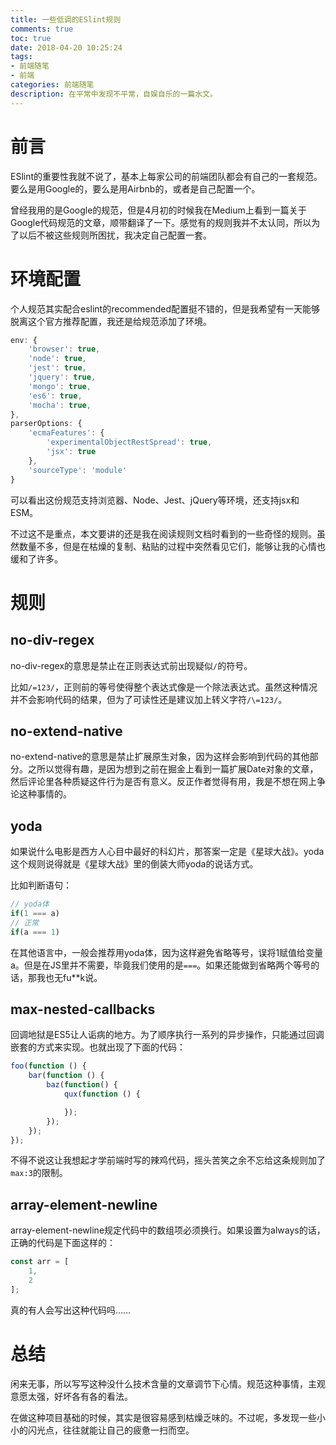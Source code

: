```yaml
---
title: 一些低调的ESlint规则
comments: true
toc: true
date: 2018-04-20 10:25:24
tags:
- 前端随笔
- 前端
categories: 前端随笔
description: 在平常中发现不平常，自娱自乐的一篇水文。
---
```

# 前言
ESlint的重要性我就不说了，基本上每家公司的前端团队都会有自己的一套规范。要么是用Google的，要么是用Airbnb的，或者是自己配置一个。

曾经我用的是Google的规范，但是4月初的时候我在Medium上看到一篇关于Google代码规范的文章，顺带翻译了一下。感觉有的规则我并不太认同，所以为了以后不被这些规则所困扰，我决定自己配置一套。

# 环境配置
个人规范其实配合eslint的recommended配置挺不错的，但是我希望有一天能够脱离这个官方推荐配置，我还是给规范添加了环境。
```js
env: {
    'browser': true,
    'node': true,
    'jest': true,
    'jquery': true,
    'mongo': true,
    'es6': true,
    'mocha': true,
},
parserOptions: {
    'ecmaFeatures': {
        'experimentalObjectRestSpread': true,
        'jsx': true
    },
    'sourceType': 'module'
}
```
可以看出这份规范支持浏览器、Node、Jest、jQuery等环境，还支持jsx和ESM。  

不过这不是重点，本文要讲的还是我在阅读规则文档时看到的一些奇怪的规则。虽然数量不多，但是在枯燥的复制、粘贴的过程中突然看见它们，能够让我的心情也缓和了许多。

# 规则
## no-div-regex
no-div-regex的意思是禁止在正则表达式前出现疑似`/`的符号。  

比如`/=123/`，正则前的等号使得整个表达式像是一个除法表达式。虽然这种情况并不会影响代码的结果，但为了可读性还是建议加上转义字符`/\=123/`。

## no-extend-native
no-extend-native的意思是禁止扩展原生对象，因为这样会影响到代码的其他部分。之所以觉得有趣，是因为想到之前在掘金上看到一篇扩展Date对象的文章，然后评论里各种质疑这件行为是否有意义。反正作者觉得有用，我是不想在网上争论这种事情的。

## yoda
如果说什么电影是西方人心目中最好的科幻片，那答案一定是《星球大战》。yoda这个规则说得就是《星球大战》里的倒装大师yoda的说话方式。

比如判断语句：
```js
// yoda体
if(1 === a)
// 正常
if(a === 1)
```
在其他语言中，一般会推荐用yoda体，因为这样避免省略等号，误将1赋值给变量a。但是在JS里并不需要，毕竟我们使用的是`===`。如果还能做到省略两个等号的话，那我也无fu**k说。

## max-nested-callbacks
回调地狱是ES5让人诟病的地方。为了顺序执行一系列的异步操作，只能通过回调嵌套的方式来实现。也就出现了下面的代码：
```js
foo(function () {
    bar(function () {
        baz(function() {
            qux(function () {

            });
        });
    });
});
```
不得不说这让我想起才学前端时写的辣鸡代码，摇头苦笑之余不忘给这条规则加了`max:3`的限制。

## array-element-newline
array-element-newline规定代码中的数组项必须换行。如果设置为always的话，正确的代码是下面这样的：
```js
const arr = [
    1,
    2
];
```
真的有人会写出这种代码吗……

# 总结
闲来无事，所以写写这种没什么技术含量的文章调节下心情。规范这种事情，主观意愿太强，好坏各有各的看法。  

在做这种项目基础的时候，其实是很容易感到枯燥乏味的。不过呢，多发现一些小小的闪光点，往往就能让自己的疲惫一扫而空。